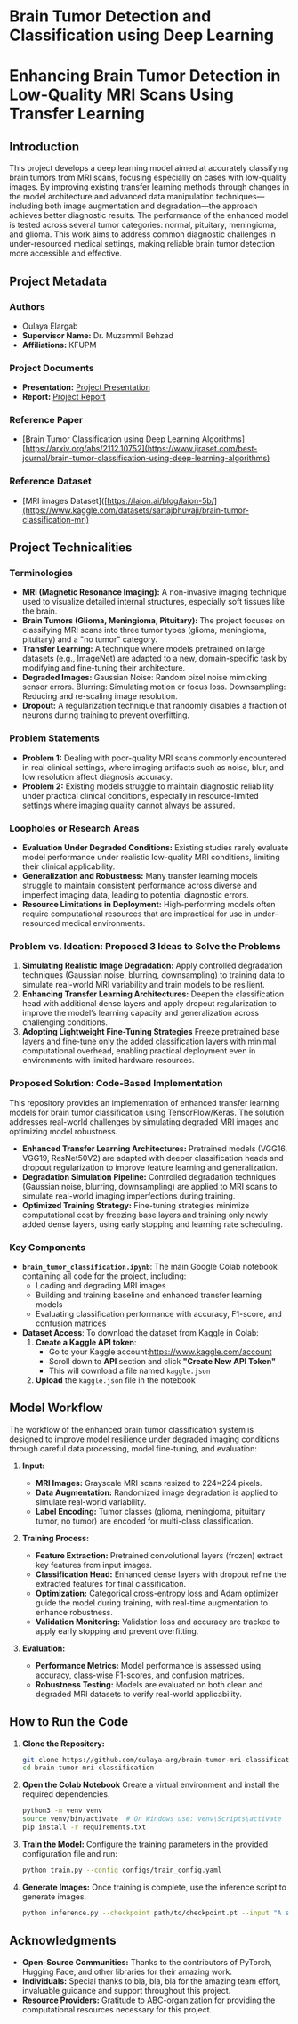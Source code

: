 # Brain Tumor Detection and Classification using Deep Learning

# Enhancing Brain Tumor Detection in Low-Quality MRI Scans Using Transfer Learning

## Introduction
This project develops a deep learning model aimed at accurately classifying brain tumors from MRI scans, focusing especially on cases with low-quality images. By improving existing transfer learning methods through changes in the model architecture and advanced data manipulation techniques—including both image augmentation and degradation—the approach achieves better diagnostic results. The performance of the enhanced model is tested across several tumor categories: normal, pituitary, meningioma, and glioma. This work aims to address common diagnostic challenges in under-resourced medical settings, making reliable brain tumor detection more accessible and effective.
## Project Metadata
### Authors
- Oulaya Elargab
- **Supervisor Name:** Dr. Muzammil Behzad
- **Affiliations:** KFUPM

### Project Documents
- **Presentation:** [Project Presentation](/presentation.pptx)
- **Report:** [Project Report](/report.pdf)

### Reference Paper
- [Brain Tumor Classification using Deep Learning Algorithms][https://arxiv.org/abs/2112.10752](https://www.ijraset.com/best-journal/brain-tumor-classification-using-deep-learning-algorithms)

### Reference Dataset
- [MRI images Dataset]([https://laion.ai/blog/laion-5b/](https://www.kaggle.com/datasets/sartajbhuvaji/brain-tumor-classification-mri)


## Project Technicalities

### Terminologies
- **MRI (Magnetic Resonance Imaging):** A non-invasive imaging technique used to visualize detailed internal structures, especially soft tissues like the brain.
- **Brain Tumors (Glioma, Meningioma, Pituitary):** The project focuses on classifying MRI scans into three tumor types (glioma, meningioma, pituitary) and a "no tumor" category.
- **Transfer Learning:** A technique where models pretrained on large datasets (e.g., ImageNet) are adapted to a new, domain-specific task by modifying and fine-tuning their architecture.
- **Degraded Images:** Gaussian Noise: Random pixel noise mimicking sensor errors.
Blurring: Simulating motion or focus loss. Downsampling: Reducing and re-scaling image resolution.
- **Dropout:** A regularization technique that randomly disables a fraction of neurons during training to prevent overfitting.

### Problem Statements
- **Problem 1:** Dealing with poor-quality MRI scans commonly encountered in real clinical settings, where imaging artifacts such as noise, blur, and low resolution affect diagnosis accuracy.
- **Problem 2:** Existing models struggle to maintain diagnostic reliability under practical clinical conditions, especially in resource-limited settings where imaging quality cannot always be assured.


### Loopholes or Research Areas
- **Evaluation Under Degraded Conditions:** Existing studies rarely evaluate model performance under realistic low-quality MRI conditions, limiting their clinical applicability.
- **Generalization and Robustness:** Many transfer learning models struggle to maintain consistent performance across diverse and imperfect imaging data, leading to potential diagnostic errors.
- **Resource Limitations in Deployment:** High-performing models often require computational resources that are impractical for use in under-resourced medical environments.

### Problem vs. Ideation: Proposed 3 Ideas to Solve the Problems
1. **Simulating Realistic Image Degradation:** Apply controlled degradation techniques (Gaussian noise, blurring, downsampling) to training data to simulate real-world MRI variability and train models to be resilient.
2. **Enhancing Transfer Learning Architectures:** Deepen the classification head with additional dense layers and apply dropout regularization to improve the model’s learning capacity and generalization across challenging conditions.
3. **Adopting Lightweight Fine-Tuning Strategies** Freeze pretrained base layers and fine-tune only the added classification layers with minimal computational overhead, enabling practical deployment even in environments with limited hardware resources.

### Proposed Solution: Code-Based Implementation
This repository provides an implementation of enhanced transfer learning models for brain tumor classification using TensorFlow/Keras.
The solution addresses real-world challenges by simulating degraded MRI images and optimizing model robustness.

- **Enhanced Transfer Learning Architectures:** Pretrained models (VGG16, VGG19, ResNet50V2) are adapted with deeper classification heads and dropout regularization to improve feature learning and generalization.
- **Degradation Simulation Pipeline:** Controlled degradation techniques (Gaussian noise, blurring, downsampling) are applied to MRI scans to simulate real-world imaging imperfections during training.
- **Optimized Training Strategy:** Fine-tuning strategies minimize computational cost by freezing base layers and training only newly added dense layers, using early stopping and learning rate scheduling.


### Key Components
- **`brain_tumor_classification.ipynb`**: The main Google Colab notebook containing all code for the project, including:
   - Loading and degrading MRI images
   - Building and training baseline and enhanced transfer learning models
   - Evaluating classification performance with accuracy, F1-score, and confusion matrices
- **Dataset Access**: To download the dataset from Kaggle in Colab:
   1. **Create a Kaggle API token**: 
         - Go to your Kaggle account:https://www.kaggle.com/account
         - Scroll down to **API** section and click **"Create New API Token"**
         - This will download a file named `kaggle.json`
   2. **Upload** the `kaggle.json` file in the notebook

## Model Workflow
The workflow of the enhanced brain tumor classification system is designed to improve model resilience under degraded imaging conditions through careful data processing, model fine-tuning, and evaluation:

1. **Input:**
   - **MRI Images:** Grayscale MRI scans resized to 224×224 pixels.
   - **Data Augmentation:** Randomized image degradation is applied to simulate real-world variability.
   - **Label Encoding:** Tumor classes (glioma, meningioma, pituitary tumor, no tumor) are encoded for multi-class classification.

2. **Training Process:**
   - **Feature Extraction:** Pretrained convolutional layers (frozen) extract key features from input images.
   - **Classification Head:** Enhanced dense layers with dropout refine the extracted features for final classification.
   - **Optimization:** Categorical cross-entropy loss and Adam optimizer guide the model during training, with real-time augmentation to enhance robustness.
   - **Validation Monitoring:** Validation loss and accuracy are tracked to apply early stopping and prevent overfitting.

3. **Evaluation:**
   - **Performance Metrics:** Model performance is assessed using accuracy, class-wise F1-scores, and confusion matrices.
   - **Robustness Testing:** Models are evaluated on both clean and degraded MRI datasets to verify real-world applicability.


## How to Run the Code

1. **Clone the Repository:**
    ```bash
    git clone https://github.com/oulaya-arg/brain-tumor-mri-classification.git
   cd brain-tumor-mri-classification

    ```

2. **Open the Colab Notebook**
    Create a virtual environment and install the required dependencies.
    ```bash
    python3 -m venv venv
    source venv/bin/activate  # On Windows use: venv\Scripts\activate
    pip install -r requirements.txt
    ```

3. **Train the Model:**
    Configure the training parameters in the provided configuration file and run:
    ```bash
    python train.py --config configs/train_config.yaml
    ```

4. **Generate Images:**
    Once training is complete, use the inference script to generate images.
    ```bash
    python inference.py --checkpoint path/to/checkpoint.pt --input "A surreal landscape with mountains and rivers"
    ```

## Acknowledgments
- **Open-Source Communities:** Thanks to the contributors of PyTorch, Hugging Face, and other libraries for their amazing work.
- **Individuals:** Special thanks to bla, bla, bla for the amazing team effort, invaluable guidance and support throughout this project.
- **Resource Providers:** Gratitude to ABC-organization for providing the computational resources necessary for this project.



